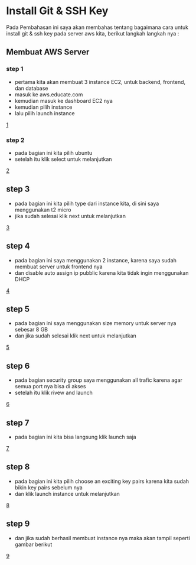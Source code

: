 # Install Git & SSH  Key
Pada Pembahasan ini saya akan membahas tentang bagaimana cara untuk install git & ssh key pada server aws kita, berikut langkah langkah nya :

## Membuat AWS Server 

### step 1
- pertama kita akan membuat 3 instance EC2, untuk backend, frontend, dan database
- masuk ke aws.educate.com
- kemudian masuk ke dashboard EC2 nya
- kemudian pilih instance
- lalu pilih launch instance

[1](assets/ssh1.png)

### step 2
- pada bagian ini kita pilih ubuntu
- setelah itu klik select untuk melanjutkan

[2](assets/ssh2.png)

## step 3
- pada bagian ini kita pilih type dari instance kita, di sini saya menggunakan t2 micro
- jika sudah selesai klik next untuk melanjutkan

[3](assets/ssh3.png)

## step 4
- pada bagian ini saya menggunakan 2 instance, karena saya sudah membuat server untuk frontend nya
- dan disable auto assign ip pubblic karena kita tidak ingin menggunakan DHCP

[4](assets/ssh4.png)

## step 5
- pada bagian ini saya menggunakan size memory untuk server nya sebesar 8 GB
- dan jika sudah selesai klik next untuk melanjutkan

[5](assets/ssh5.png)

## step 6
- pada bagian security group saya menggunakan all trafic karena agar semua port nya bisa di akses
- setelah itu klik rivew and launch

[6](assets/ssh6.png)

## step 7
- pada bagian ini kita bisa langsung klik launch saja

[7](assets/ssh7.png)

## step 8
- pada bagian ini kita pilih choose an exciting key pairs karena kita sudah bikin key pairs sebelum nya
- dan klik launch instance untuk melanjutkan

[8](assets/ssh8.png)

## step 9
- dan jika sudah berhasil membuat instance nya maka akan tampil seperti gambar berikut

[9](assets/ssh9.png)







